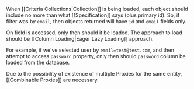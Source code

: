 When [[Criteria Collections|Collection]] is being loaded, each object should include no more than what [[Specification]] says (plus primary id). So, if filter was by `email`, then objects returned will have `id` and `email` fields only.

On field is accessed, only then should it be loaded. The approach to load should be [[Column Loading|Eager Lazy Loading]] approach.

For example, if we've selected user by `email=test@test.com`, and then attempt to access `password` property, only then should `password` column be loaded from the database.

Due to the possibility of existence of multiple Proxies for the same entity, [[Combinable Proxies]] are necessary.
